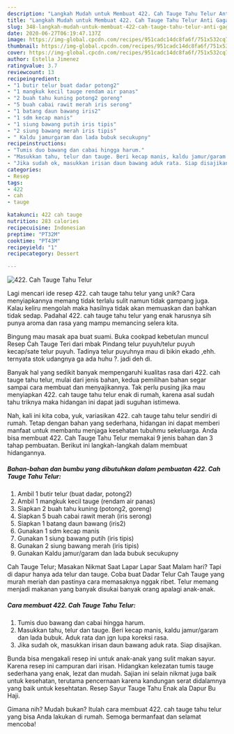 ```yaml
---
description: "Langkah Mudah untuk Membuat 422. Cah Tauge Tahu Telur Anti Gagal"
title: "Langkah Mudah untuk Membuat 422. Cah Tauge Tahu Telur Anti Gagal"
slug: 348-langkah-mudah-untuk-membuat-422-cah-tauge-tahu-telur-anti-gagal
date: 2020-06-27T06:19:47.137Z
image: https://img-global.cpcdn.com/recipes/951cadc14dc8fa6f/751x532cq70/422-cah-tauge-tahu-telur-foto-resep-utama.jpg
thumbnail: https://img-global.cpcdn.com/recipes/951cadc14dc8fa6f/751x532cq70/422-cah-tauge-tahu-telur-foto-resep-utama.jpg
cover: https://img-global.cpcdn.com/recipes/951cadc14dc8fa6f/751x532cq70/422-cah-tauge-tahu-telur-foto-resep-utama.jpg
author: Estella Jimenez
ratingvalue: 3.7
reviewcount: 13
recipeingredient:
- "1 butir telur buat dadar potong2"
- "1 mangkuk kecil tauge rendam air panas"
- "2 buah tahu kuning potong2 goreng"
- "5 buah cabai rawit merah iris serong"
- "1 batang daun bawang iris2"
- "1 sdm kecap manis"
- "1 siung bawang putih iris tipis"
- "2 siung bawang merah iris tipis"
- " Kaldu jamurgaram dan lada bubuk secukupny"
recipeinstructions:
- "Tumis duo bawang dan cabai hingga harum."
- "Masukkan tahu, telur dan tauge. Beri kecap manis, kaldu jamur/garam dan lada bubuk. Aduk rata dan jgn lupa koreksi rasa."
- "Jika sudah ok, masukkan irisan daun bawang aduk rata. Siap disajikan."
categories:
- Resep
tags:
- 422
- cah
- tauge

katakunci: 422 cah tauge 
nutrition: 283 calories
recipecuisine: Indonesian
preptime: "PT32M"
cooktime: "PT43M"
recipeyield: "1"
recipecategory: Dessert

---
```



![422. Cah Tauge Tahu Telur](https://img-global.cpcdn.com/recipes/951cadc14dc8fa6f/751x532cq70/422-cah-tauge-tahu-telur-foto-resep-utama.jpg)

Lagi mencari ide resep 422. cah tauge tahu telur yang unik? Cara menyiapkannya memang tidak terlalu sulit namun tidak gampang juga. Kalau keliru mengolah maka hasilnya tidak akan memuaskan dan bahkan tidak sedap. Padahal 422. cah tauge tahu telur yang enak harusnya sih punya aroma dan rasa yang mampu memancing selera kita.

Bingung mau masak apa buat suami. Buka cookpad kebetulan muncul Resep Cah Tauge Teri dari mbak Pindang telur puyuh/telur puyuh kecap/sate telur puyuh. Tadinya telur puyuhnya mau di bikin ekado ,ehh. ternyata stok udangnya ga ada huhu ?. jadi deh di.

Banyak hal yang sedikit banyak mempengaruhi kualitas rasa dari 422. cah tauge tahu telur, mulai dari jenis bahan, kedua pemilihan bahan segar sampai cara membuat dan menyajikannya. Tak perlu pusing jika mau menyiapkan 422. cah tauge tahu telur enak di rumah, karena asal sudah tahu triknya maka hidangan ini dapat jadi suguhan istimewa.


Nah, kali ini kita coba, yuk, variasikan 422. cah tauge tahu telur sendiri di rumah. Tetap dengan bahan yang sederhana, hidangan ini dapat memberi manfaat untuk membantu menjaga kesehatan tubuhmu sekeluarga. Anda bisa membuat 422. Cah Tauge Tahu Telur memakai 9 jenis bahan dan 3 tahap pembuatan. Berikut ini langkah-langkah dalam membuat hidangannya.

<!--inarticleads1-->

##### Bahan-bahan dan bumbu yang dibutuhkan dalam pembuatan 422. Cah Tauge Tahu Telur:

1. Ambil 1 butir telur (buat dadar, potong2)
1. Ambil 1 mangkuk kecil tauge (rendam air panas)
1. Siapkan 2 buah tahu kuning (potong2, goreng)
1. Siapkan 5 buah cabai rawit merah (iris serong)
1. Siapkan 1 batang daun bawang (iris2)
1. Gunakan 1 sdm kecap manis
1. Gunakan 1 siung bawang putih (iris tipis)
1. Gunakan 2 siung bawang merah (iris tipis)
1. Gunakan  Kaldu jamur/garam dan lada bubuk secukupny


Cah Tauge Telur; Masakan Nikmat Saat Lapar Lapar Saat Malam hari? Tapi di dapur hanya ada telur dan tauge. Coba buat Dadar Telur Cah Tauge yang murah meriah dan pastinya cara memasaknya nggak ribet. Telur memang menjadi makanan yang banyak disukai banyak orang apalagi anak-anak. 

<!--inarticleads2-->

##### Cara membuat 422. Cah Tauge Tahu Telur:

1. Tumis duo bawang dan cabai hingga harum.
1. Masukkan tahu, telur dan tauge. Beri kecap manis, kaldu jamur/garam dan lada bubuk. Aduk rata dan jgn lupa koreksi rasa.
1. Jika sudah ok, masukkan irisan daun bawang aduk rata. Siap disajikan.


Bunda bisa mengakali resep ini untuk anak-anak yang sulit makan sayur. Karena resep ini campuran dari irisan. Hidangkan kelezatan tumis tauge sederhana yang enak, lezat dan mudah. Sajian ini selain nikmat juga baik untuk kesehatan, terutama pencernaan karena kandungan serat didalamnya yang baik untuk kesehtatan. Resep Sayur Tauge Tahu Enak ala Dapur Bu Haji. 

Gimana nih? Mudah bukan? Itulah cara membuat 422. cah tauge tahu telur yang bisa Anda lakukan di rumah. Semoga bermanfaat dan selamat mencoba!
